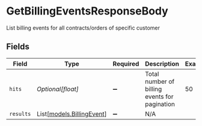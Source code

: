 # GetBillingEventsResponseBody

List billing events for all contracts/orders of specific customer


## Fields

| Field                                                  | Type                                                   | Required                                               | Description                                            | Example                                                |
| ------------------------------------------------------ | ------------------------------------------------------ | ------------------------------------------------------ | ------------------------------------------------------ | ------------------------------------------------------ |
| `hits`                                                 | *Optional[float]*                                      | :heavy_minus_sign:                                     | Total number of billing events for pagination          | 50                                                     |
| `results`                                              | List[[models.BillingEvent](../models/billingevent.md)] | :heavy_minus_sign:                                     | N/A                                                    |                                                        |